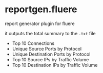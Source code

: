# reportgen.fluere
report generator plugin for fluere

it outputs the total summary to the `.txt` file 

- Top 10 Connections
- Unique Source Ports by Protocol
- Unique Destination Ports by Protocol
- Top 10 Source IPs by Traffic Volume
- Top 10 Destination IPs by Traffic Volume
